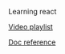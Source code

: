 ﻿Learning react

[Video playlist](https://www.youtube.com/watch?v=9Tz2tY-ZEwQ&list=PL8p2I9GklV47BCAjiCtuV_liN9IwAl8pM)

[Doc reference](https://docs.google.com/document/d/1zak-A_pc6lO7-ed012v5cibIIHuW-oemZS0OlytXMVQ/edit?usp=sharing)
